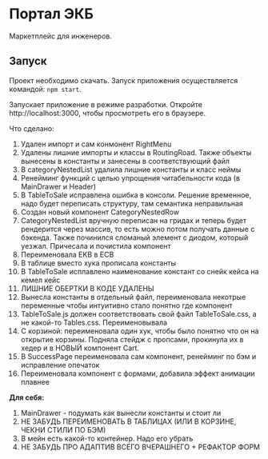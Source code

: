 # Портал ЭКБ

Маркетплейс для инженеров.

## Запуск

Проект необходимо скачать. Запуск приложения осуществляется командой: `npm start`.

Запускает приложение в режиме разработки. Откройте http://localhost:3000, чтобы просмотреть его в браузере.

Что сделано:

1. Удален импорт и сам конмонент RightMenu
2. Удалены лишние импорты и классы в RoutingRoad. Также объекты вынесены в константы и занесены в соответствующий файл
3. В categoryNestedList удалила лишние константы и класс неймы
4. Ренейминг функций с целью упрощения читабельности кода (в MainDrawer и Header)
5. В TableToSale исправлена ошибка в консоли. Решение временное, надо будет переписать структуру, там семантика неправильная
6. Создан новый компонент СategoryNestedRow
7. СategoryNestedList вручную переписан на гридах и теперь будет рендерится через массив, то есть можно потом получать данные с бэкенда. Также починился сломаный элемент с диодом, который уезжал. Причесала и почистила компонент
8. Переименовала EKB в ECB
9. В таблице вместо хука прописала константы
10. В TableToSale исплавлено наименование констант со снейк кейса на кемел кейс
11. ЛИШНИЕ ОБЕРТКИ В КОДЕ УДАЛЕНЫ
12. Вынесла константы в отдельный файл, переименовала некотрые переменные чтобы интуитивно стало понятно где компонент
13. TableToSale.js должен соответствовать свой файл TableToSale.css, а не какой-то Tables.css. Переименовывала
14. C корзиной: переименовала один хук, чтобы было понятно что он на открытие корзины. Подняла стейдж с пропсами, прокинула их в хедер и в НОВЫЙ компонент Cart.
15. В SuccessPage переименовала сам компонент, ренейминг по бэм и исправление опечаток
16. Переименовала компонент с формами, добавила эффект анимации плавнее

**Для себя:**

1.  MainDrawer - подумать как вынесли константы и стоит ли
2.  НЕ ЗАБУДЬ ПЕРЕИМЕНОВАТЬ В ТАБЛИЦАХ (ИЛИ В КОРЗИНЕ, ЧЕКНИ СТИЛИ ПО БЭМ)
3.  В мейн есть какой-то контейнер. Надо его убрать
4.  НЕ ЗАБУДЬ ПРО АДАПТИВ ВСЕГО ВЧЕРАШНЕГО + РЕФАКТОР ФОРМ
